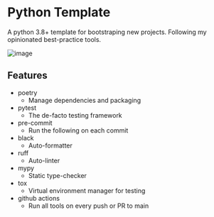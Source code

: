 # Python Template
A python 3.8+ template for bootstraping new projects. Following my opinionated best-practice tools.

![image](https://github.com/IdoKendo/python-template/assets/41922392/daef39d8-65f0-483f-8f3e-556ee2fe3fda)


## Features
- poetry
  - Manage dependencies and packaging
- pytest
  - The de-facto testing framework
- pre-commit
  - Run the following on each commit
- black
  - Auto-formatter
- ruff
  - Auto-linter
- mypy
  - Static type-checker
- tox
  - Virtual environment manager for testing
- github actions
  - Run all tools on every push or PR to main
